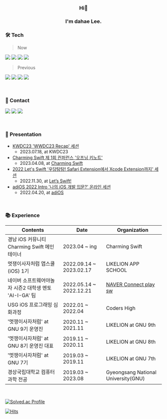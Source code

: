 <h3 align="center">Hi👋</h3>
<h3 align="center">I'm dahae Lee.</h3>



### 🛠 Tech
  
> Now

<img src="https://img.shields.io/badge/iOS-000000?style=for-the-badge&logo=Apple&logoColor=white"/> <img src="https://img.shields.io/badge/Xcode-147EFB?style=for-the-badge&logo=Xcode&logoColor=white"/> 
<img src="https://img.shields.io/badge/Swift-F05138?style=for-the-badge&logo=swift&logoColor=white"/> 
<img src="https://img.shields.io/badge/Python-3776AB?style=for-the-badge&logo=Python&logoColor=white"/> 
> Previous

<img src="https://img.shields.io/badge/HTML-E34F26?style=flat-square&logo=HTML5&logoColor=white"/> <img src="https://img.shields.io/badge/CSS-1572B6?style=flat-square&logo=CSS3&logoColor=white"/> 
<img src="https://img.shields.io/badge/JavaScript-F7DF1E?style=flat-square&logo=JavaScript&logoColor=black"/>
<img src="https://img.shields.io/badge/Django-092E20?style=flat-square&logo=Django&logoColor=white"/> 


<br> 
 
### 🔗 Contact
<a href="https://www.linkedin.com/in/dahae-lee-256a18218/"><img src="https://img.shields.io/badge/linkedin-0A66C2?style=for-the-badge&logo=linkedin&logoColor=white"/></a>
<a href="https://dadahae0320.tistory.com/"><img src="https://img.shields.io/badge/Tistory-000000?style=for-the-badge&logo=Tistory&logoColor=white"/></a> 
<a href="https://www.slideshare.net/ssuser50a626/presentations"><img src="https://img.shields.io/badge/SlideShare-008ED2?style=for-the-badge&logo=SlideShare&logoColor=white"/></a>




<!-- ![mazandi profile](http://mazandi.herokuapp.com/api?handle=ss7ssy&theme=warm) -->


<br> 

### 🎁 Presentation
* [KWDC23 'WWDC23 Recap' 세션](https://youtu.be/g_O9_TWfzQM?feature=shared)
   * 2023.07.18, at KWDC23
* [Charming Swift 제 1회 컨퍼런스 '오프닝 키노트'](https://www.youtube.com/watch?v=bVh5J51V_x0)
   * 2023.04.08, at [Charming Swift](https://www.youtube.com/@CharmingSwiftiOS) 
* [2022 Let's Swift '우당탕탕! Safari Extension에서 Xcode Extension까지' 세션](https://www.youtube.com/watch?v=XDaaN9MLPvQ)
   * 2022.11.30, at [Let’s Swift!](https://letswift.kr/2022/)
* [adiOS 2022 Intro '나의 iOS 개발 입문?' 온라인 세션](https://youtu.be/M678vw6qPrc?t=0s)
   * 2022.04.20, at [adiOS](https://www.youtube.com/channel/UCtQZJqZu5OTkxuGM1fLsBFw/about)
<!-- <div style="height:50px;">

<a href="https://youtu.be/M678vw6qPrc?t=0s"><img src="https://img.youtube.com/vi/M678vw6qPrc/0.jpg" alt="맥북 오너 1년차... 그러나 iOS 개발은 1개월차?!" height="250px"/></a>

</div> -->


<br>

 ### 📚 Experience

| Contents                         | Date                    | Organization      |
| -------------------------------- | ----------------------- | ----------------- |
| 경남 iOS 커뮤니티 Charming Swift 메인테이너 | 2023.04 ~ ing | Charming Swift |
| 멋쟁이사자처럼 앱스쿨(iOS) 1기         | 2022.09.14 ~ 2023.02.17 | LIKELION APP SCHOOL  |
| 네이버 소프트웨어야놀자 시즌2 대학생 멘토 'AI-I-GA' 팀 | 2022.05.14 ~ 2022.12.21 | [NAVER Connect play sw](https://www.playsw.or.kr/info) |
| USG iOS 프로그래밍 심화과정           | 2022.01 ~ 2022.04       | Coders High     |
| '멋쟁이사자처럼' at GNU 9기 운영진       | 2020.11 ~ 2021.11       | LIKELION at GNU 9th |
| '멋쟁이사자처럼' at GNU 8기 운영진 대표   | 2019.11 ~ 2020.11       | LIKELION at GNU 8th |
| '멋쟁이사자처럼' at GNU 7기            | 2019.03 ~ 2019.11       | LIKELION at GNU 7th |
| 경상국립대학교 컴퓨터과학 전공           | 2019.03 ~ 2023.08       | Gyeongsang National University(GNU) |


<br>


[![Solved.ac Profile](http://mazassumnida.wtf/api/mini/generate_badge?boj=ss7ssy)](https://solved.ac/ss7ssy)

[![Hits](https://hits.seeyoufarm.com/api/count/incr/badge.svg?url=https%3A%2F%2Fgithub.com%2Fdahae0320%2Fhit-counter&count_bg=%23F4E06D&title_bg=%23FF7396&icon=github.svg&icon_color=%23FFEDED&title=Views&edge_flat=false)](https://hits.seeyoufarm.com)

